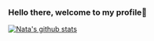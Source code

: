 ### Hello there, welcome to my profile👋

[![Nata's github stats](https://github-readme-stats.vercel.app/api?username=nitchell&count_private=true&show_icons=true&theme=dracula)](https://github.com/nitchell/github-readme-stats)

<!--
**nitchell/nitchell** is a ✨ _special_ ✨ repository because its `README.md` (this file) appears on your GitHub profile.

Here are some ideas to get you started:

- 🔭 I’m currently working on ...
- 🌱 I’m currently learning ...
- 👯 I’m looking to collaborate on ...
- 🤔 I’m looking for help with ...
- 💬 Ask me about ...
- 📫 How to reach me: ...
- 😄 Pronouns: ...
- ⚡ Fun fact: ...
-->
